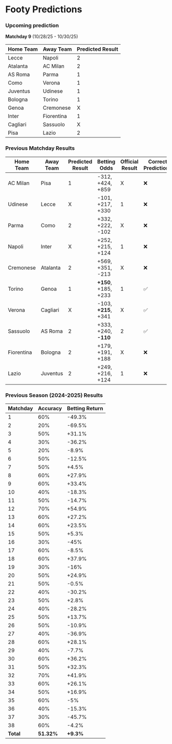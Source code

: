 # Footy Predictions

### Upcoming prediction

**Matchday 9** (10/28/25 - 10/30/25)

| Home Team | Away Team  | Predicted Result |
| --------- | ---------- | ---------------- |
| Lecce     | Napoli     | 2                |
| Atalanta  | AC Milan   | 2                |
| AS Roma   | Parma      | 1                |
| Como      | Verona     | 1                |
| Juventus  | Udinese    | 1                |
| Bologna   | Torino     | 1                |
| Genoa     | Cremonese  | X                |
| Inter     | Fiorentina | 1                |
| Cagliari  | Sassuolo   | X                |
| Pisa      | Lazio      | 2                |

### Previous Matchday Results

| Home Team  | Away Team | Predicted Result | Betting Odds         | Official Result | Correct Prediction? |
| ---------- | --------- | ---------------- | -------------------- | --------------- | ------------------- |
| AC Milan   | Pisa      | 1                | -312, +424, +859     | X               | ❌                  |
| Udinese    | Lecce     | X                | -101, +217, +330     | 1               | ❌                  |
| Parma      | Como      | 2                | +332, +222, -102     | X               | ❌                  |
| Napoli     | Inter     | X                | +252, +215, +124     | 1               | ❌                  |
| Cremonese  | Atalanta  | 2                | +569, +351, -213     | X               | ❌                  |
| Torino     | Genoa     | 1                | **+150**, +185, +233 | 1               | ✅                  |
| Verona     | Cagliari  | X                | -103, **+215**, +341 | X               | ✅                  |
| Sassuolo   | AS Roma   | 2                | +333, +240, **-110** | 2               | ✅                  |
| Fiorentina | Bologna   | 2                | +179, +191, +188     | X               | ❌                  |
| Lazio      | Juventus  | 2                | +249, +216, +124     | 1               | ❌                  |

### Previous Season (2024-2025) Results

| Matchday  | Accuracy   | Betting Return |
| --------- | ---------- | -------------- |
| 1         | 60%        | -49.3%         |
| 2         | 20%        | -69.5%         |
| 3         | 50%        | +31.1%         |
| 4         | 30%        | -36.2%         |
| 5         | 20%        | -8.9%          |
| 6         | 50%        | -12.5%         |
| 7         | 50%        | +4.5%          |
| 8         | 60%        | +27.9%         |
| 9         | 60%        | +33.4%         |
| 10        | 40%        | -18.3%         |
| 11        | 50%        | -14.7%         |
| 12        | 70%        | +54.9%         |
| 13        | 60%        | +27.2%         |
| 14        | 60%        | +23.5%         |
| 15        | 50%        | +5.3%          |
| 16        | 30%        | -45%           |
| 17        | 60%        | -8.5%          |
| 18        | 60%        | +37.9%         |
| 19        | 30%        | -16%           |
| 20        | 50%        | +24.9%         |
| 21        | 50%        | -0.5%          |
| 22        | 40%        | -30.2%         |
| 23        | 50%        | +2.8%          |
| 24        | 40%        | -28.2%         |
| 25        | 50%        | +13.7%         |
| 26        | 50%        | -10.9%         |
| 27        | 40%        | -36.9%         |
| 28        | 60%        | +28.1%         |
| 29        | 40%        | -7.7%          |
| 30        | 60%        | +36.2%         |
| 31        | 50%        | +32.3%         |
| 32        | 70%        | +41.9%         |
| 33        | 60%        | +26.1%         |
| 34        | 50%        | +16.9%         |
| 35        | 60%        | -5%            |
| 36        | 40%        | -15.3%         |
| 37        | 30%        | -45.7%         |
| 38        | 60%        | -4.2%          |
| **Total** | **51.32%** | **+9.3%**      |
